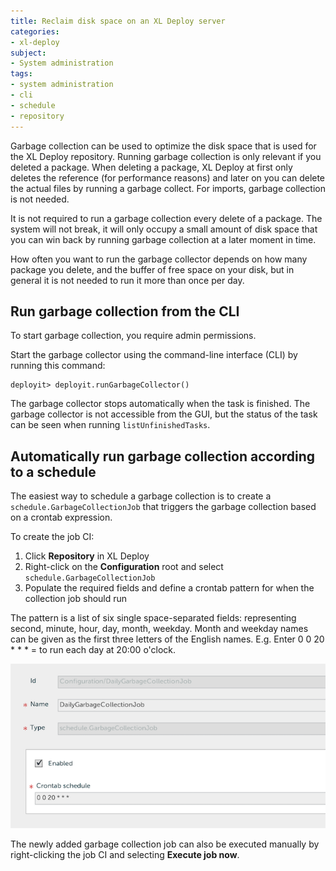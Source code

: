 ```yaml
---
title: Reclaim disk space on an XL Deploy server
categories:
- xl-deploy
subject:
- System administration
tags:
- system administration
- cli
- schedule
- repository
---
```


Garbage collection can be used to optimize the disk space that is used for the XL Deploy repository. Running garbage collection is only relevant if you deleted a package. When deleting a package, XL Deploy at first only deletes the reference (for performance reasons) and later on you can delete the actual files by running a garbage collect. For imports, garbage collection is not needed.

It is not required to run a garbage collection every delete of a package. The system will not break, it will only occupy a small amount of disk space that you can win back by running garbage collection at a later moment in time.

How often you want to run the garbage collector depends on how many package you delete, and the buffer of free space on your disk, but in general it is not needed to run it more than once per day.

## Run garbage collection from the CLI

To start garbage collection, you require admin permissions.

Start the garbage collector using the command-line interface (CLI) by running this command:

    deployit> deployit.runGarbageCollector()

The garbage collector stops automatically when the task is finished. The garbage collector is not accessible from the GUI, but the status of the task can be seen when running `listUnfinishedTasks`.


## Automatically run garbage collection according to a schedule

The easiest way to schedule a garbage collection is to create a `schedule.GarbageCollectionJob` that triggers the garbage collection based on a crontab expression.

To create the job CI:

1. Click **Repository** in XL Deploy
2. Right-click on the **Configuration** root and select `schedule.GarbageCollectionJob`
3. Populate the required fields and define a crontab pattern for when the collection job should run

The pattern is a list of six single space-separated fields: representing second, minute, hour, day, month, weekday. Month and weekday names can be given as the first three letters of the English names. E.g. Enter 0 0 20 * * * = to run each day at 20:00 o'clock.

![Garbage collection job](images/system-admin-gc-job.png)

The newly added garbage collection job can also be executed manually by right-clicking the job CI and selecting **Execute job now**.